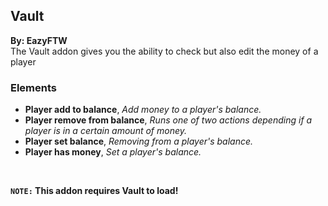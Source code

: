 ## Vault
**By: EazyFTW**<br>
The Vault addon gives you the ability to check but also edit the money of a player
<br>

### Elements
* **Player add to balance**, *Add money to a player's balance.*
* **Player remove from balance**, *Runs one of two actions depending if a player is in a certain amount of money.*
* **Player set balance**, *Removing from a player's balance.*
* **Player has money**, *Set a player's balance.*
<br>

**`NOTE:` This addon requires Vault to load!**